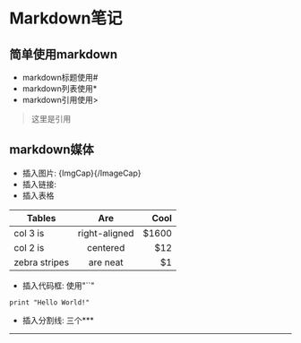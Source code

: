 # Markdown笔记

## 简单使用markdown
* markdown标题使用#
* markdown列表使用*
* markdown引用使用>
> 这里是引用

## markdown媒体
* 插入图片: ![](){ImgCap}{/ImageCap}
* 插入链接: []()
* 插入表格

| Tables        | Are           | Cool  |
| ------------- |:-------------:| -----:|
| col 3 is      | right-aligned | $1600 |
| col 2 is      | centered      |   $12 |
| zebra stripes | are neat      |    $1 |

* 插入代码框: 使用"``"
```
print "Hello World!"
````
* 插入分割线: 三个***

***


